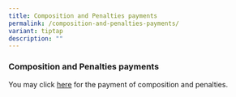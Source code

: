 ```yaml
---
title: Composition and Penalties payments
permalink: /composition-and-penalties-payments/
variant: tiptap
description: ""
---
```

<h3>Composition and Penalties payments</h3>
<p>You may click <a href="https://eservices.mlaw.gov.sg/ecoll/" rel="noopener nofollow" target="_blank">here</a> for
the payment of composition and penalties.</p>